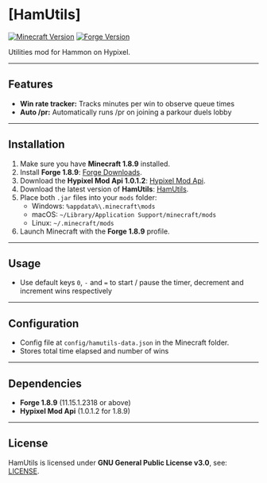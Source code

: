 # [HamUtils]

[![Minecraft Version](https://img.shields.io/badge/Minecraft-1.8.9-blue)](https://www.minecraft.net/en-us)
[![Forge Version](https://img.shields.io/badge/Forge-11.15.1.2318-green)](https://files.minecraftforge.net/net/minecraftforge/forge/index_1.8.9.html)

Utilities mod for Hammon on Hypixel.

---

## Features

- **Win rate tracker:** Tracks minutes per win to observe queue times
- **Auto /pr:** Automatically runs /pr on joining a parkour duels lobby

---

## Installation

1. Make sure you have **Minecraft 1.8.9** installed.
2. Install **Forge 1.8.9**: [Forge Downloads](https://files.minecraftforge.net/net/minecraftforge/forge/index_1.8.9.html).
3. Download the **Hypixel Mod Api 1.0.1.2**: [Hypixel Mod Api](https://modrinth.com/mod/hypixel-mod-api/versions).
4. Download the latest version of **HamUtils**: [HamUtils](https://github.com/Shadowmachete/HamUtils/releases).
5. Place both `.jar` files into your `mods` folder:
    - Windows: `%appdata%\.minecraft\mods`
    - macOS: `~/Library/Application Support/minecraft/mods`
    - Linux: `~/.minecraft/mods`
6. Launch Minecraft with the **Forge 1.8.9** profile.

---

## Usage

- Use default keys `0`, `-` and `=` to start / pause the timer, decrement and increment wins respectively
 
---

## Configuration

- Config file at `config/hamutils-data.json` in the Minecraft folder.
- Stores total time elapsed and number of wins

---

## Dependencies

- **Forge 1.8.9** (11.15.1.2318 or above)
- **Hypixel Mod Api** (1.0.1.2 for 1.8.9)

---

## License

HamUtils is licensed under **GNU General Public License v3.0**, see: [LICENSE](LICENSE).